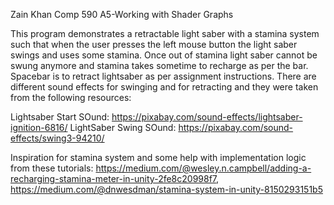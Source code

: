 Zain Khan Comp 590 A5-Working with Shader Graphs

This program demonstrates a retractable light saber with a stamina system such that when the user presses the left mouse button the light saber swings and uses some stamina. Once out of stamina light saber cannot be swung anymore and stamina takes sometime to recharge as per the bar. 
Spacebar is to retract lightsaber as per assignment instructions. There are different sound effects for swinging and for retracting and they were taken from the following resources:

Lightsaber Start SOund: https://pixabay.com/sound-effects/lightsaber-ignition-6816/
LightSaber Swing SOund: https://pixabay.com/sound-effects/swing3-94210/

Inspiration for stamina system and some help with implementation logic from these tutorials: https://medium.com/@wesley.n.campbell/adding-a-recharging-stamina-meter-in-unity-2fe8c20998f7,  https://medium.com/@dnwesdman/stamina-system-in-unity-8150293151b5

